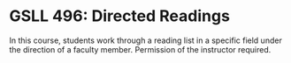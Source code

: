 # GSLL 496: Directed Readings

In this course, students work through a reading list in a specific field under the direction of a faculty member. Permission of the instructor required.